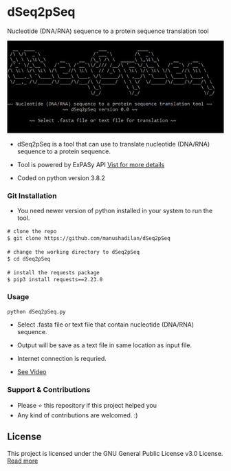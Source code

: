 # dSeq2pSeq
Nucleotide (DNA/RNA) sequence to a protein sequence translation tool

![Image of intro](https://github.com/manushadilan/dSeq2pSeq/blob/master/intro.JPG)

* dSeq2pSeq is a tool that can use to translate nucleotide (DNA/RNA) sequence to a protein sequence.

* Tool is powered by ExPASy API [Vist for more details](https://www.expasy.org/)

* Coded on python version 3.8.2

### Git Installation

* You need newer version of python installed in your system to run the tool.
```
# clone the repo
$ git clone https://github.com/manushadilan/dSeq2pSeq

# change the working directory to dSeq2pSeq
$ cd dSeq2pSeq

# install the requests package
$ pip3 install requests==2.23.0
```

### Usage
```
python dSeq2pSeq.py
```
* Select .fasta file or text file that contain nucleotide (DNA/RNA) sequence.
* Output will be save as a text file in same location as input file.
* Internet connection is requried.

* [See Video](https://youtu.be/BqDA-7W0DyQ)

### Support & Contributions

* Please ⭐️ this repository if this project helped you
* Any kind of contributions are welcomed. :)

## License

This project is licensed under the GNU General Public License v3.0 License.  [Read more](https://github.com/manushadilan/dSeq2pSeq/blob/master/LICENSE)
